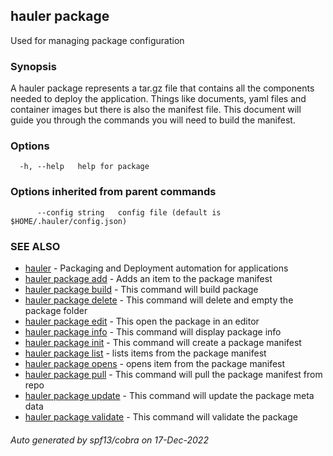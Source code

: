 ## hauler package

Used for managing package configuration

### Synopsis


A hauler package represents a tar.gz file that contains all the components needed to deploy the application. 
Things like documents, yaml files and container images but there is also the manifest file. 
This document will guide you through the commands you will need to build the manifest.
	

### Options

```
  -h, --help   help for package
```

### Options inherited from parent commands

```
      --config string   config file (default is $HOME/.hauler/config.json)
```

### SEE ALSO

* [hauler](hauler.md)	 - Packaging and Deployment automation for applications
* [hauler package add](hauler_package_add.md)	 - Adds an item to the package manifest
* [hauler package build](hauler_package_build.md)	 - This command will build package
* [hauler package delete](hauler_package_delete.md)	 - This command will delete and empty the package folder
* [hauler package edit](hauler_package_edit.md)	 - This open the package in an editor
* [hauler package info](hauler_package_info.md)	 - This command will display package info
* [hauler package init](hauler_package_init.md)	 - This command will create a package manifest
* [hauler package list](hauler_package_list.md)	 - lists items from the package manifest
* [hauler package opens](hauler_package_opens.md)	 - opens item from the package manifest
* [hauler package pull](hauler_package_pull.md)	 - This command will pull the package manifest from repo
* [hauler package update](hauler_package_update.md)	 - This command will update the package meta data
* [hauler package validate](hauler_package_validate.md)	 - This command will validate the package

###### Auto generated by spf13/cobra on 17-Dec-2022
